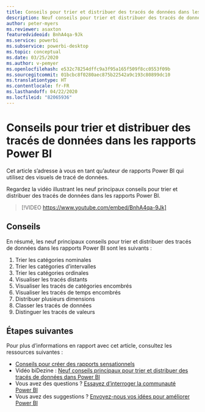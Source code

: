 ```yaml
---
title: Conseils pour trier et distribuer des tracés de données dans les rapports Power BI
description: Neuf conseils pour trier et distribuer des tracés de données dans les visuels de rapports Power BI, dans Power BI Desktop ou dans le service Power BI.
author: peter-myers
ms.reviewer: asaxton
featuredvideoid: BnhA4qa-9Jk
ms.service: powerbi
ms.subservice: powerbi-desktop
ms.topic: conceptual
ms.date: 03/25/2020
ms.author: v-pemyer
ms.openlocfilehash: e532c78254dffc9a3f95a165f509f8cc0553f09b
ms.sourcegitcommit: 01bcbc8f0280aec875b22542a9c193c80899dc10
ms.translationtype: HT
ms.contentlocale: fr-FR
ms.lasthandoff: 04/22/2020
ms.locfileid: "82065936"
---
```

# <a name="tips-to-sort-and-distribute-data-plots-in-power-bi-reports"></a>Conseils pour trier et distribuer des tracés de données dans les rapports Power BI

Cet article s’adresse à vous en tant qu’auteur de rapports Power BI qui utilisez des visuels de tracé de données.

Regardez la vidéo illustrant les neuf principaux conseils pour trier et distribuer des tracés de données dans les rapports Power BI.

> [!VIDEO https://www.youtube.com/embed/BnhA4qa-9Jk]

## <a name="tips"></a>Conseils

En résumé, les neuf principaux conseils pour trier et distribuer des tracés de données dans les rapports Power BI sont les suivants :

1. Trier les catégories nominales
1. Trier les catégories d’intervalles
1. Trier les catégories ordinales
1. Visualiser les tracés distants
1. Visualiser les tracés de catégories encombrés
1. Visualiser les tracés de temps encombrés
1. Distribuer plusieurs dimensions
1. Classer les tracés de données
1. Distinguer les tracés de valeurs

## <a name="next-steps"></a>Étapes suivantes

Pour plus d’informations en rapport avec cet article, consultez les ressources suivantes :

- [Conseils pour créer des rapports sensationnels](../desktop-tips-and-tricks-for-creating-reports.md)
- Vidéo biDezine : [Neuf conseils principaux pour trier et distribuer des tracés de données dans Power BI](https://www.youtube.com/watch?v=BnhA4qa-9Jk)
- Vous avez des questions ? [Essayez d’interroger la communauté Power BI](https://community.powerbi.com/)
- Vous avez des suggestions ? [Envoyez-nous vos idées pour améliorer Power BI](https://ideas.powerbi.com/)
